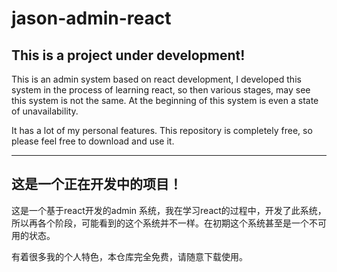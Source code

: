 # jason-admin-react

## This is a project under development!

This is an admin system based on react development, I developed this system in the process of learning react, so then various stages, may see this system is not the same. At the beginning of this system is even a state of unavailability.

It has a lot of my personal features. This repository is completely free, so please feel free to download and use it.

------
## 这是一个正在开发中的项目！

这是一个基于react开发的admin 系统，我在学习react的过程中，开发了此系统，所以再各个阶段，可能看到的这个系统并不一样。在初期这个系统甚至是一个不可用的状态。

有着很多我的个人特色，本仓库完全免费，请随意下载使用。
